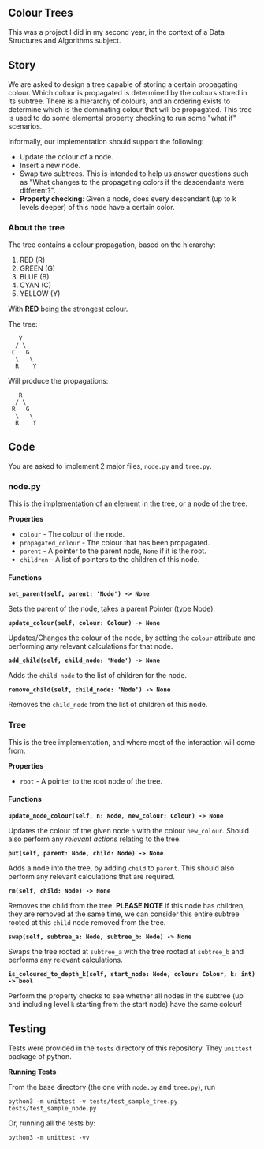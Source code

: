 Colour Trees
--------------------------

This was a project I did in my second year, in the context of a Data Structures and Algorithms subject.

## Story

We are asked to design a tree capable of storing a certain propagating colour. Which colour is propagated is determined by the colours stored in its subtree. There is a hierarchy of colours, and an ordering exists to determine which is the dominating colour that will be propagated. This tree is used to do some elemental property checking to run some "what if" scenarios.

Informally, our implementation should support the following:

* Update the colour of a node.
* Insert a new node.
* Swap two subtrees. This is intended to help us answer questions such as "What changes to the propagating colors if the descendants were different?".
* **Property checking**: Given a node, does every descendant (up to k levels deeper) of this node have a certain color.

### About the tree

The tree contains a colour propagation, based on the hierarchy:

1. RED (R)
2. GREEN (G)
3. BLUE (B)
4. CYAN (C)
5. YELLOW (Y)

With **RED** being the strongest colour.

The tree:

```
   Y
  / \
 C   G
  \   \
  R    Y
```

Will produce the propagations:

```
   R
  / \
 R   G
  \   \
  R    Y
```

## Code

You are asked to implement 2 major files, `node.py` and `tree.py`.

### node.py

This is the implementation of an element in the tree, or a node of the tree.

**Properties**

* `colour` - The colour of the node.
* `propagated_colour` - The colour that has been propagated.
* `parent` - A pointer to the parent node, `None` if it is the root.
* `children` - A list of pointers to the children of this node.

#### Functions

**`set_parent(self, parent: 'Node') -> None`**

Sets the parent of the node, takes a parent Pointer (type Node).

**`update_colour(self, colour: Colour) -> None`**

Updates/Changes the colour of the node, by setting the `colour` attribute and performing any relevant calculations for that node.

**`add_child(self, child_node: 'Node') -> None`**

Adds the `child_node` to the list of children for the node.

**`remove_child(self, child_node: 'Node') -> None`**

Removes the `child_node` from the list of children of this node.


### Tree

This is the tree implementation, and where most of the interaction will come from.

**Properties**

* `root` - A pointer to the root node of the tree.

#### Functions

**`update_node_colour(self, n: Node, new_colour: Colour) -> None`**

Updates the colour of the given node `n` with the colour `new_colour`.
Should also perform any *relevant actions* relating to the tree.

**`put(self, parent: Node, child: Node) -> None`**

Adds a node into the tree, by adding `child` to `parent`.
This should also perform any relevant calculations that are required.

**`rm(self, child: Node) -> None`**

Removes the child from the tree.
**PLEASE NOTE** if this node has children, they are removed at the same time, we can consider this entire subtree rooted at this `child` node removed from the tree.

**`swap(self, subtree_a: Node, subtree_b: Node) -> None`**

Swaps the tree rooted at `subtree_a` with the tree rooted at `subtree_b` and performs any relevant calculations.

**`is_coloured_to_depth_k(self, start_node: Node, colour: Colour, k: int) -> bool`**

Perform the property checks to see whether all nodes in the subtree (up and including level `k` starting from the start node) have the same colour!


## Testing

Tests were provided in the `tests` directory of this repository. They `unittest` package of python.

**Running Tests**

From the base directory (the one with `node.py` and `tree.py`), run

```
python3 -m unittest -v tests/test_sample_tree.py tests/test_sample_node.py
```

Or, running all the tests by:

```
python3 -m unittest -vv
```
